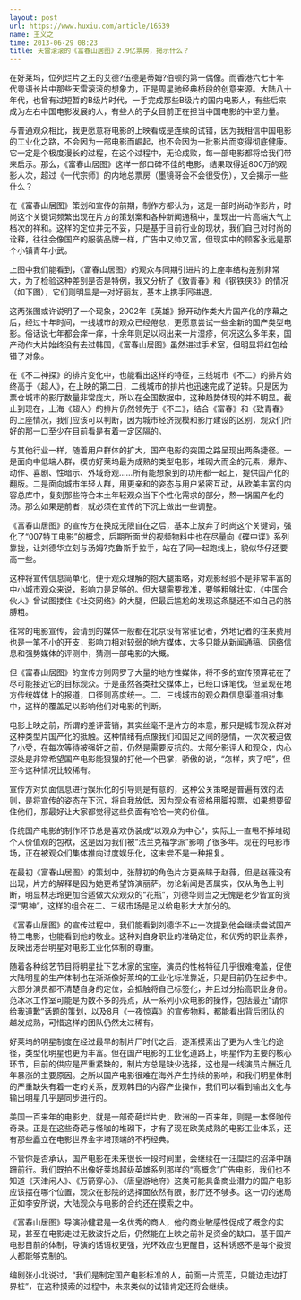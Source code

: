 ```yaml
---
layout: post
url: https://www.huxiu.com/article/16539
name: 王义之
time: 2013-06-29 08:23
title: 天雷滚滚的《富春山居图》2.9亿票房，揭示什么？
---
```

在好莱坞，位列烂片之王的艾德?伍德是蒂姆?伯顿的第一偶像。而香港六七十年代粤语长片中那些天雷滚滚的想象力，正是周星驰经典桥段的创意来源。大陆八十年代，也曾有过短暂的B级片时代，一手完成那些B级片的国内电影人，有些后来成为左右中国电影发展的人，有些人的子女目前正在担当中国电影的中坚力量。

与普通观众相比，我更愿意将电影的上映看成是连续的试错，因为我相信中国电影的工业化之路，不会因为一部电影而崛起，也不会因为一批影片而变得彻底健康。它一定是个极度漫长的过程，在这个过程中，无论成败，每一部电影都将给我们带来启示。那么，《富春山居图》这样一部口碑不佳的电影，结果取得近800万的观影人次，超过《一代宗师》的内地总票房（墨镜哥会不会很受伤），又会揭示一些什么？

在《富春山居图》策划和宣传的前期，制作方都认为，这是一部时尚动作影片，时尚这个关键词频繁出现在片方的策划案和各种新闻通稿中，呈现出一片高端大气上档次的祥和。这样的定位并无不妥，只是基于目前行业的现状，我们自己对时尚的诠释，往往会像国产的服装品牌一样，广告中又帅又富，但现实中的顾客永远是那个小镇青年小武。

上图中我们能看到，《富春山居图》的观众与同期引进片的上座率结构差别非常大，为了检验这种差别是否是特例，我又分析了《致青春》和《钢铁侠3》的情况（如下图），它们则明显是一对好丽友，基本上携手同进退。

这两张图或许说明了一个现象，2002年《英雄》掀开动作类大片国产化的序幕之后，经过十年时间，一线城市的观众已经倦怠，更愿意尝试一些全新的国产类型电影。俗话说七年都会痒一痒，十余年则足以闷出来一片湿疹，何况这么多年来，国产动作大片始终没有去过韩国，《富春山居图》虽然进过手术室，但明显将红包给错了对象。

在《不二神探》的排片变化中，也能看出这样的特征，三线城市《不二》的排片始终高于《超人》，在上映的第二日，二线城市的排片也迅速完成了逆转。只是因为票仓城市的影厅数量非常庞大，所以在全国数据中，这种趋势体现的并不明显。截止到现在，上海《超人》的排片仍然领先于《不二》，结合《富春》和《致青春》的上座情况，我们应该可以判断，因为城市经济规模和影厅建设的区别，观众们所好的那一口至少在目前看是有着一定区隔的。

与其他行业一样，随着用户群体的扩大，国产电影的突围之路呈现出两条捷径。一是面向中低端人群，模仿好莱坞最为成熟的类型电影，堆砌大而全的元素，爆炸、动作、喜剧、性暗示、外域奇观……所有能想象到的功用都一起上，提供国产化的翻版。二是面向城市年轻人群，用更亲和的姿态与用户紧密互动，从欧美丰富的内容总库中，复刻那些符合本土年轻观众当下个性化需求的部分，熬一锅国产化的汤。那么如果是前者，就必须在宣传的下沉上做出一些调整。

《富春山居图》的宣传方在换成无限自在之后，基本上放弃了时尚这个关键词，强化了“007特工电影”的概念，后期所面世的视频物料中也在尽量向《碟中谍》系列靠拢，让刘德华立刻与汤姆?克鲁斯手拉手，站在了同一起跑线上，貌似华仔还要高一些。

这种将宣传信息简单化，便于观众理解的抱大腿策略，对观影经验不是非常丰富的中小城市观众来说，影响力是足够的。但大腿需要找准，要够粗够壮实，《中国合伙人》曾试图搂住《社交网络》的大腿，但最后尴尬的发现这条腿还不如自己的胳膊粗。

往常的电影宣传，会请到的媒体一般都在北京设有常驻记者，外地记者的往来费用也是一笔不小的开支，影响力相对较弱的地方媒体，大多只能从新闻通稿、网络信息和强势媒体的评测中，猜测一部电影的大概。

但《富春山居图》的宣传方则网罗了大量的地方性媒体，将不多的宣传预算花在了尽可能接近它的目标观众。于是虽然各类社交媒体上，已经口诛笔伐，但呈现在地方传统媒体上的报道，口径则高度统一。二、三线城市的观众群信息渠道相对集中，这样的覆盖足以影响他们对电影的判断。

电影上映之前，所谓的差评营销，其实丝毫不是片方的本意，那只是城市观众群对这种类型片国产化的抵触。这种情绪有点像我们和国足之间的感情，一次次被迫做了小受，在每次等待被强奸之前，仍然是需要反抗的。大部分影评人和观众，内心深处是非常希望国产电影能狠狠的打他一个巴掌，骄傲的说，“怎样，爽了吧”，但至今这种情况比较稀有。

宣传方对负面信息进行娱乐化的引导则是有意的，这种公关策略是普遍有效的法则，是将宣传的姿态在下沉，将自我放低，因为观众有资格用脚投票，如果想要留住他们，那最好让大家都觉得这些负面有哈哈一笑的价值。

传统国产电影的制作环节总是喜欢伪装成“以观众为中心”，实际上一直甩不掉堆砌个人价值观的包袱，这是因为我们被“法兰克福学派”影响了很多年。现在的电影市场，正在被观众们集体推向过度娱乐化，这未尝不是一种报复。

在最初《富春山居图》的策划中，张静初的角色片方更亲睐于赵薇，但是赵薇没有出现，片方的解释是因为她更希望饰演丽萨。勿论新闻是否属实，仅从角色上判断，明显林志玲更加合适做大众观众的“花瓶”，刘德华则当之无愧是老少皆宜的资深“男神”，这样的组合在二、三级市场是足以给电影大大加分的。

《富春山居图》的宣传过程中，我们能看到刘德华不止一次提到他会继续尝试国产特工电影，也能看到他的敬业。这种对自身职业的准确定位，和优秀的职业素养，反映出港台明星对电影工业化体制的尊重。

随着各种综艺节目将明星扯下艺术家的宝座，演员的性格特征几乎很难掩盖，促使大陆明星的生产体制也在渐渐像好莱坞的工业化标准靠近，只是目前仍在起步中。大部分演员都不清楚自身的定位，会抵触将自己标签化，并且过分抬高职业身份。范冰冰工作室可能是为数不多的亮点，从一系列小众电影的操作，包括最近“请你给我道歉”话题的策划，以及8月《一夜惊喜》的宣传物料，都能看出背后团队的越发成熟，可惜这样的团队仍然太过稀有。

好莱坞的明星制度在经过最早的制片厂时代之后，逐渐摸索出了更为人性化的途径，类型化明星也更为丰富。但在国产电影的工业化道路上，明星作为主要的核心环节，目前的供应是严重紧缺的，制片方总是缺少选择，这也是一线演员片酬近几年暴涨的主要原因。之所以国产电影很难在海外产生持续的影响，和我们明星体制的严重缺失有着一定的关系，反观韩日的内容产业操作，我们可以看到输出文化与输出明星几乎是同步进行的。

美国一百来年的电影史，就是一部奇葩烂片史，欧洲的一百来年，则是一本怪咖传奇录。正是在这些奇葩与怪咖的堆砌下，才有了现在欧美成熟的电影工业体系，还有那些矗立在电影世界金字塔顶端的不朽经典。

不管你是否承认，国产电影在未来很长一段时间里，会继续在一汪糜烂的沼泽中蹒跚前行。我们既拍不出像好莱坞超级英雄系列那样的“高概念”广告电影，我们也不知道《天津闲人》、《万箭穿心》、《唐皇游地府》这类可能具备商业潜力的国产电影应该摆在哪个位置，观众在影院的选择面依然有限，影厅还不够多。这一切的迷局正如李安所说，大陆观众与电影的合约还在摸索之中。

《富春山居图》导演孙健君是一名优秀的商人，他的商业敏感性促成了概念的实现，甚至在电影走过无数波折之后，仍然能在上映之前补足资金的缺口。基于国产电影目前的体制，导演的话语权更强，光环效应也更醒目，这种诱惑不是每个投资人都能够克制的。

编剧张小北说过，“我们是制定国产电影标准的人，前面一片荒芜，只能边走边打界桩”，在这种摸索的过程中，未来类似的试错肯定还将会继续。

